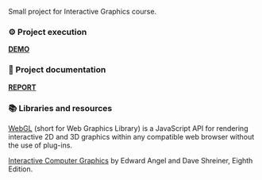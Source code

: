 Small project for Interactive Graphics course.

### ⚙️ Project execution
[**DEMO**](https://mms-ngl.github.io/ig-sp1/)

### 📝 Project documentation
[**REPORT**](https://github.com/mms-ngl/ig-sp1/blob/main/report.pdf)

### 📚 Libraries and resources
[WebGL](https://www.khronos.org/webgl/) (short for Web Graphics Library) is a JavaScript API for rendering interactive 2D and 3D graphics within any compatible web browser without the use of plug-ins.

[Interactive Computer Graphics](https://www.interactivecomputergraphics.com/?authuser=1) by Edward Angel and Dave Shreiner, Eighth Edition.


